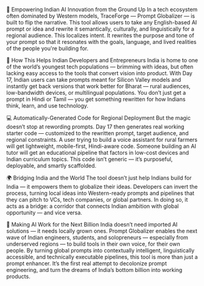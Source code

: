 🔹 Empowering Indian AI Innovation from the Ground Up
In a tech ecosystem often dominated by Western models, TraceForge — Prompt Globalizer — is built to flip the narrative. This tool allows users to take any English-based AI prompt or idea and rewrite it semantically, culturally, and linguistically for a regional audience. This localizes intent. It rewrites the purpose and tone of your prompt so that it resonates with the goals, language, and lived realities of the people you're building for.

🌱 How This Helps Indian Developers and Entrepreneurs
India is home to one of the world’s youngest tech populations — brimming with ideas, but often lacking easy access to the tools that convert vision into product. With Day 17, Indian users can take prompts meant for Silicon Valley models and instantly get back versions that work better for Bharat — rural audiences, low-bandwidth devices, or multilingual populations. You don’t just get a prompt in Hindi or Tamil — you get something rewritten for how Indians think, learn, and use technology.

💻 Automatically-Generated Code for Regional Deployment
But the magic doesn’t stop at rewording prompts. Day 17 then generates real working starter code — customized to the rewritten prompt, target audience, and regional constraints. A user trying to build a voice assistant for rural farmers will get lightweight, mobile-first, Hindi-aware code. Someone building an AI tutor will get an educational pipeline that factors in low-cost devices and Indian curriculum topics. This code isn’t generic — it’s purposeful, deployable, and smartly scaffolded.

🌍 Bridging India and the World
The tool doesn’t just help Indians build for India — it empowers them to globalize their ideas. Developers can invert the process, turning local ideas into Western-ready prompts and pipelines that they can pitch to VCs, tech companies, or global partners. In doing so, it acts as a bridge: a corridor that connects Indian ambition with global opportunity — and vice versa.

🚀 Making AI Work for the Next Billion
India doesn’t need imported AI solutions — it needs locally grown ones. Prompt Globalizer enables the next wave of Indian engineers, students, and solopreneurs — especially from underserved regions — to build tools in their own voice, for their own people. By turning global prompts into contextually intelligent, linguistically accessible, and technically executable pipelines, this tool is more than just a prompt enhancer.
It’s the first real attempt to decolonize prompt engineering, and turn the dreams of India’s bottom billion into working products.
